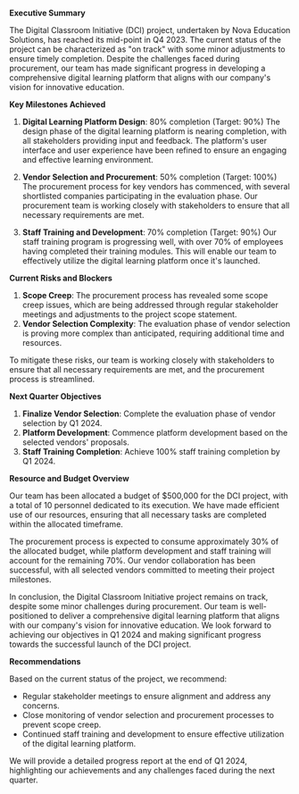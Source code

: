 **Executive Summary**

The Digital Classroom Initiative (DCI) project, undertaken by Nova Education Solutions, has reached its mid-point in Q4 2023. The current status of the project can be characterized as "on track" with some minor adjustments to ensure timely completion. Despite the challenges faced during procurement, our team has made significant progress in developing a comprehensive digital learning platform that aligns with our company's vision for innovative education.

**Key Milestones Achieved**

1. **Digital Learning Platform Design**: 80% completion (Target: 90%)
The design phase of the digital learning platform is nearing completion, with all stakeholders providing input and feedback. The platform's user interface and user experience have been refined to ensure an engaging and effective learning environment.

2. **Vendor Selection and Procurement**: 50% completion (Target: 100%)
The procurement process for key vendors has commenced, with several shortlisted companies participating in the evaluation phase. Our procurement team is working closely with stakeholders to ensure that all necessary requirements are met.

3. **Staff Training and Development**: 70% completion (Target: 90%)
Our staff training program is progressing well, with over 70% of employees having completed their training modules. This will enable our team to effectively utilize the digital learning platform once it's launched.

**Current Risks and Blockers**

1. **Scope Creep**: The procurement process has revealed some scope creep issues, which are being addressed through regular stakeholder meetings and adjustments to the project scope statement.
2. **Vendor Selection Complexity**: The evaluation phase of vendor selection is proving more complex than anticipated, requiring additional time and resources.

To mitigate these risks, our team is working closely with stakeholders to ensure that all necessary requirements are met, and the procurement process is streamlined.

**Next Quarter Objectives**

1. **Finalize Vendor Selection**: Complete the evaluation phase of vendor selection by Q1 2024.
2. **Platform Development**: Commence platform development based on the selected vendors' proposals.
3. **Staff Training Completion**: Achieve 100% staff training completion by Q1 2024.

**Resource and Budget Overview**

Our team has been allocated a budget of $500,000 for the DCI project, with a total of 10 personnel dedicated to its execution. We have made efficient use of our resources, ensuring that all necessary tasks are completed within the allocated timeframe.

The procurement process is expected to consume approximately 30% of the allocated budget, while platform development and staff training will account for the remaining 70%. Our vendor collaboration has been successful, with all selected vendors committed to meeting their project milestones.

In conclusion, the Digital Classroom Initiative project remains on track, despite some minor challenges during procurement. Our team is well-positioned to deliver a comprehensive digital learning platform that aligns with our company's vision for innovative education. We look forward to achieving our objectives in Q1 2024 and making significant progress towards the successful launch of the DCI project.

**Recommendations**

Based on the current status of the project, we recommend:

* Regular stakeholder meetings to ensure alignment and address any concerns.
* Close monitoring of vendor selection and procurement processes to prevent scope creep.
* Continued staff training and development to ensure effective utilization of the digital learning platform.

We will provide a detailed progress report at the end of Q1 2024, highlighting our achievements and any challenges faced during the next quarter.